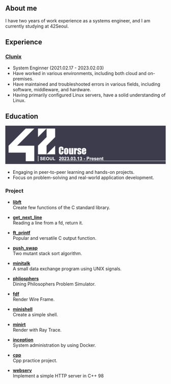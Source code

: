 
## About me
I have two years of work experience as a systems engineer, and I am currently studying at 42Seoul.

## Experience

### [Clunix](https://www.clunix.com/)
* System Enginner (2021.02.17 - 2023.02.03)
* Have worked in various environments, including both cloud and on-premises.
* Have maintained and troubleshooted errors in various fields, including software, middleware, and hardware.
* Having primarily configured Linux servers, have a solid understanding of Linux.

## Education
[<img alt="main" src="https://github.com/leebo155/leebo155/blob/main/github_profile.jpg">](https://42seoul.kr/)

* Engaging in peer-to-peer learning and hands-on projects.
* Focus on problem-solving and real-world application development.
  
### Project
* **[libft](https://github.com/leebo155/libft)**   
  Create few functions of the C standard library.

* **[get_next_line](https://github.com/leebo155/get_next_line)**   
  Reading a line from a fd, return it.

* **[ft_printf](https://github.com/leebo155/ft_printf)**   
  Popular and versatile C output function.
  
* **[push_swap](https://github.com/leebo155/push_swap)**   
  Two mutant stack sort algorithm.

* **[minitalk](https://github.com/leebo155/minitalk)**   
  A small data exchange program using UNIX signals.

* **[phliosphers](https://github.com/leebo155/phliosphers)**   
  Dining Philosophers Problem Simulator.
  
* **[fdf](https://github.com/leebo155/fdf)**   
  Render Wire Frame.
  
* **[minishell](https://github.com/leebo155/minishell)**   
  Create a simple shell.
  
* **[minirt](https://github.com/leebo155/minirt)**   
  Render with Ray Trace.
  
* **[inception](https://github.com/leebo155/inception)**   
  System administration by using Docker.
  
* **[cpp](https://github.com/leebo155/cpp)**   
  Cpp practice project.
  
* **[webserv](https://github.com/leebo155/webserv)**   
  Implement a simple HTTP server in C++ 98
